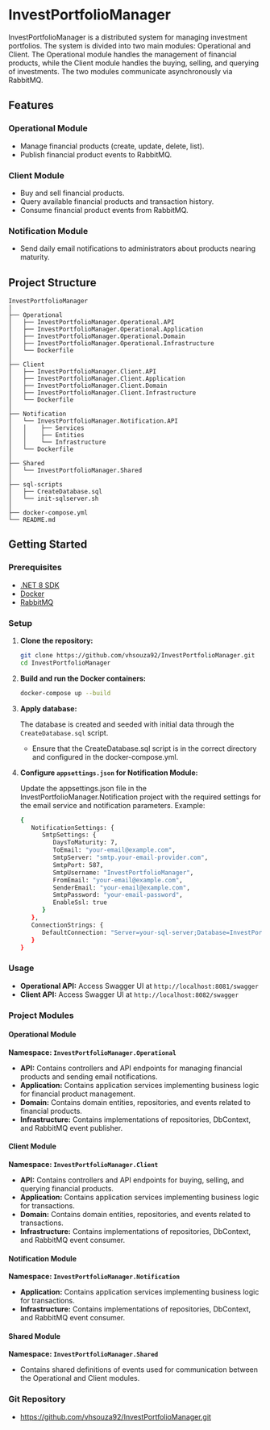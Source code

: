
# InvestPortfolioManager

InvestPortfolioManager is a distributed system for managing investment portfolios. The system is divided into two main modules: Operational and Client. The Operational module handles the management of financial products, while the Client module handles the buying, selling, and querying of investments. The two modules communicate asynchronously via RabbitMQ.

## Features

### Operational Module
- Manage financial products (create, update, delete, list).
- Publish financial product events to RabbitMQ.

### Client Module
- Buy and sell financial products.
- Query available financial products and transaction history.
- Consume financial product events from RabbitMQ.

### Notification Module
- Send daily email notifications to administrators about products nearing maturity.


## Project Structure

```
InvestPortfolioManager
│
├── Operational
│   ├── InvestPortfolioManager.Operational.API
│   ├── InvestPortfolioManager.Operational.Application
│   ├── InvestPortfolioManager.Operational.Domain
│   ├── InvestPortfolioManager.Operational.Infrastructure
│   └── Dockerfile
│
├── Client
│   ├── InvestPortfolioManager.Client.API
│   ├── InvestPortfolioManager.Client.Application
│   ├── InvestPortfolioManager.Client.Domain
│   ├── InvestPortfolioManager.Client.Infrastructure
│   └── Dockerfile
│
├── Notification
│   └── InvestPortfolioManager.Notification.API
│   │    ├── Services
│   │    ├── Entities
│   │    └── Infrastructure
│   └── Dockerfile
│
├── Shared
│   └── InvestPortfolioManager.Shared
│
├── sql-scripts
│   ├── CreateDatabase.sql
│   └── init-sqlserver.sh
│
├── docker-compose.yml
└── README.md
```

## Getting Started

### Prerequisites

- [.NET 8 SDK](https://dotnet.microsoft.com/download/dotnet/8.0)
- [Docker](https://www.docker.com/get-started)
- [RabbitMQ](https://www.rabbitmq.com/download.html)

### Setup

1. **Clone the repository:**

   ```bash
   git clone https://github.com/vhsouza92/InvestPortfolioManager.git
   cd InvestPortfolioManager
   ```

2. **Build and run the Docker containers:**

   ```bash
   docker-compose up --build
   ```

3. **Apply database:**

   The database is created and seeded with initial data through the `CreateDatabase.sql` script.
   - Ensure that the CreateDatabase.sql script is in the correct directory and configured in the docker-compose.yml.

4. **Configure `appsettings.json` for Notification Module:**

   Update the appsettings.json file in the InvestPortfolioManager.Notification project with the required settings for the email service and notification parameters. Example:

   ```bash
   {
      NotificationSettings: {
         SmtpSettings: {
            DaysToMaturity: 7,
            ToEmail: "your-email@example.com",
            SmtpServer: "smtp.your-email-provider.com",
            SmtpPort: 587,
            SmtpUsername: "InvestPortfolioManager",
            FromEmail: "your-email@example.com",
            SenderEmail: "your-email@example.com",
            SmtpPassword: "your-email-password",
            EnableSsl: true
         }
      },
      ConnectionStrings: {
         DefaultConnection: "Server=your-sql-server;Database=InvestPortfolioDb;User Id=your-db-username;Password=your-db-password;"
      }
   }
   ```
   

### Usage

- **Operational API:** Access Swagger UI at `http://localhost:8081/swagger`
- **Client API:** Access Swagger UI at `http://localhost:8082/swagger`

### Project Modules

#### Operational Module

**Namespace: `InvestPortfolioManager.Operational`**

- **API:** Contains controllers and API endpoints for managing financial products and sending email notifications.
- **Application:** Contains application services implementing business logic for financial product management.
- **Domain:** Contains domain entities, repositories, and events related to financial products.
- **Infrastructure:** Contains implementations of repositories, DbContext, and RabbitMQ event publisher.

#### Client Module

**Namespace: `InvestPortfolioManager.Client`**

- **API:** Contains controllers and API endpoints for buying, selling, and querying financial products.
- **Application:** Contains application services implementing business logic for transactions.
- **Domain:** Contains domain entities, repositories, and events related to transactions.
- **Infrastructure:** Contains implementations of repositories, DbContext, and RabbitMQ event consumer.

#### Notification Module

**Namespace: `InvestPortfolioManager.Notification`**

- **Application:** Contains application services implementing business logic for transactions.
- **Infrastructure:** Contains implementations of repositories, DbContext, and RabbitMQ event consumer.

#### Shared Module

**Namespace: `InvestPortfolioManager.Shared`**

- Contains shared definitions of events used for communication between the Operational and Client modules.


### Git Repository

- https://github.com/vhsouza92/InvestPortfolioManager.git